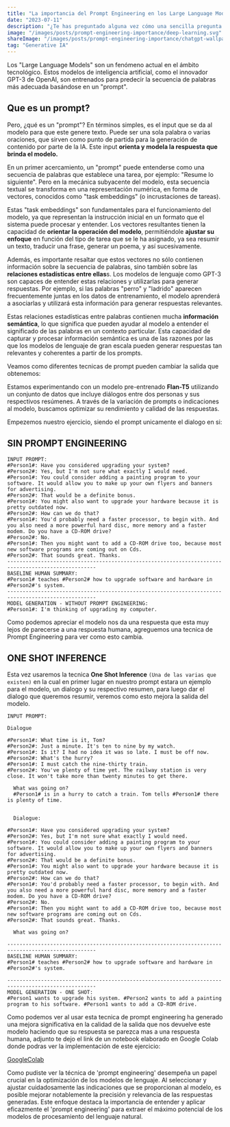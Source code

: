 ```yaml
---
title: "La importancia del Prompt Engineering en los Large Language Models"
date: "2023-07-11"
description: "¿Te has preguntado alguna vez cómo una sencilla pregunta o indicación puede determinar la calidad de la respuesta que obtienes de un modelo de lenguaje? ¿Cómo una pequeña modificación en tu consulta puede cambiar completamente los resultados? Te invito a explorar el fascinante mundo del Prompt Engineering"
image: "/images/posts/prompt-engineering-importance/deep-learning.svg"
shareImage: "/images/posts/prompt-engineering-importance/chatgpt-wallpaper.jpg"
tag: "Generative IA"
---
```


Los "Large Language Models" son un fenómeno actual en el ámbito tecnológico. Estos modelos de inteligencia artificial, como el innovador GPT-3 de OpenAI, son entrenados para predecir la secuencia de palabras más adecuada basándose en un "prompt".

## Que es un prompt?

Pero, ¿qué es un "prompt"? En términos simples, es el input que se da al modelo para que este genere texto. Puede ser una sola palabra o varias oraciones, que sirven como punto de partida para la generación de contenido por parte de la IA. Este input **orienta y modela la respuesta que brinda el modelo.**

En un primer acercamiento, un "prompt" puede entenderse como una secuencia de palabras que establece una tarea, por ejemplo: "Resume lo siguiente". Pero en la mecánica subyacente del modelo, esta secuencia textual se transforma en una representación numérica, en forma de vectores, conocidos como "task embeddings" (o incrustaciones de tareas).

Estas "task embeddings" son fundamentales para el funcionamiento del modelo, ya que representan la instrucción inicial en un formato que el sistema puede procesar y entender. Los vectores resultantes tienen la capacidad de **orientar la operación del modelo**, permitiéndole **ajustar su enfoque** en función del tipo de tarea que se le ha asignado, ya sea resumir un texto, traducir una frase, generar un poema, y así sucesivamente.

Además, es importante resaltar que estos vectores no sólo contienen información sobre la secuencia de palabras, sino también sobre las **relaciones estadísticas entre ellas**s. Los modelos de lenguaje como GPT-3 son capaces de entender estas relaciones y utilizarlas para generar respuestas. Por ejemplo, si las palabras "perro" y "ladrido" aparecen frecuentemente juntas en los datos de entrenamiento, el modelo aprenderá a asociarlas y utilizará esta información para generar respuestas relevantes.

Estas relaciones estadísticas entre palabras contienen mucha **información semántica**, lo que significa que pueden ayudar al modelo a entender el significado de las palabras en un contexto particular. Esta capacidad de capturar y procesar información semántica es una de las razones por las que los modelos de lenguaje de gran escala pueden generar respuestas tan relevantes y coherentes a partir de los prompts.

Veamos como diferentes tecnicas de prompt pueden cambiar la salida que obtenemos:

Estamos experimentando con un modelo pre-entrenado **Flan-T5** utilizando un conjunto de datos que incluye diálogos entre dos personas y sus respectivos resúmenes. A través de la variación de prompts o indicaciones al modelo, buscamos optimizar su rendimiento y calidad de las respuestas.

Empezemos nuestro ejercicio, siendo el prompt unicamente el dialogo en si:

## SIN PROMPT ENGINEERING

```plaintext
INPUT PROMPT:
#Person1#: Have you considered upgrading your system?
#Person2#: Yes, but I'm not sure what exactly I would need.
#Person1#: You could consider adding a painting program to your software. It would allow you to make up your own flyers and banners for advertising.
#Person2#: That would be a definite bonus.
#Person1#: You might also want to upgrade your hardware because it is pretty outdated now.
#Person2#: How can we do that?
#Person1#: You'd probably need a faster processor, to begin with. And you also need a more powerful hard disc, more memory and a faster modem. Do you have a CD-ROM drive?
#Person2#: No.
#Person1#: Then you might want to add a CD-ROM drive too, because most new software programs are coming out on Cds.
#Person2#: That sounds great. Thanks.
---------------------------------------------------------------------------------------------------
BASELINE HUMAN SUMMARY:
#Person1# teaches #Person2# how to upgrade software and hardware in #Person2#'s system.
---------------------------------------------------------------------------------------------------
MODEL GENERATION - WITHOUT PROMPT ENGINEERING:
#Person1#: I'm thinking of upgrading my computer.
```

Como podemos apreciar el modelo nos da una respuesta que esta muy lejos de parecerse a una respuesta humana, agreguemos una tecnica de Prompt Engineering para ver como esto cambia.

## ONE SHOT INFERENCE

Esta vez usaremos la tecnica **One Shot Inference** `(Una de las varias que existen)` en la cual en primer lugar en nuestro prompt estara un ejemplo para el modelo, un dialogo y su respectivo resumen, para luego dar el dialogo que queremos resumir, veremos como esto mejora la salida del modelo.

```plaintext
INPUT PROMPT:

Dialogue

#Person1#: What time is it, Tom?
#Person2#: Just a minute. It's ten to nine by my watch.
#Person1#: Is it? I had no idea it was so late. I must be off now.
#Person2#: What's the hurry?
#Person1#: I must catch the nine-thirty train.
#Person2#: You've plenty of time yet. The railway station is very close. It won't take more than twenty minutes to get there.

  What was going on?
  #Person1# is in a hurry to catch a train. Tom tells #Person1# there is plenty of time.


  Dialogue:

#Person1#: Have you considered upgrading your system?
#Person2#: Yes, but I'm not sure what exactly I would need.
#Person1#: You could consider adding a painting program to your software. It would allow you to make up your own flyers and banners for advertising.
#Person2#: That would be a definite bonus.
#Person1#: You might also want to upgrade your hardware because it is pretty outdated now.
#Person2#: How can we do that?
#Person1#: You'd probably need a faster processor, to begin with. And you also need a more powerful hard disc, more memory and a faster modem. Do you have a CD-ROM drive?
#Person2#: No.
#Person1#: Then you might want to add a CD-ROM drive too, because most new software programs are coming out on Cds.
#Person2#: That sounds great. Thanks.

  What was going on?

---------------------------------------------------------------------------------------------------
BASELINE HUMAN SUMMARY:
#Person1# teaches #Person2# how to upgrade software and hardware in #Person2#'s system.

---------------------------------------------------------------------------------------------------
MODEL GENERATION - ONE SHOT:
#Person1 wants to upgrade his system. #Person2 wants to add a painting program to his software. #Person1 wants to add a CD-ROM drive.
```

Como podemos ver al usar esta tecnica de prompt engineering ha generado una mejora significativa en la calidad de la salida que nos devuelve este modelo haciendo que su respuesta se parezca mas a una respuesta humana, adjunto te dejo el link de un notebook elaborado en Google Colab donde podras ver la implementación de este ejercicio:

[GoogleColab](https://colab.research.google.com/drive/1zjRyUZ7umbeB1ersZUOujKsTSgLy6I8D?usp=sharing)

Como pudiste ver la técnica de 'prompt engineering' desempeña un papel crucial en la optimización de los modelos de lenguaje. Al seleccionar y ajustar cuidadosamente las indicaciones que se proporcionan al modelo, es posible mejorar notablemente la precisión y relevancia de las respuestas generadas. Este enfoque destaca la importancia de entender y aplicar eficazmente el 'prompt engineering' para extraer el máximo potencial de los modelos de procesamiento del lenguaje natural.
